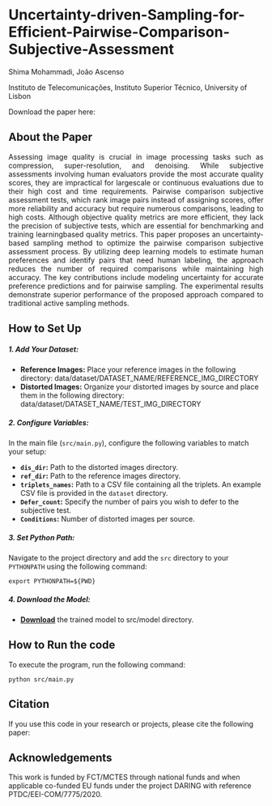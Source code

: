 # Uncertainty-driven-Sampling-for-Efficient-Pairwise-Comparison-Subjective-Assessment
Shima Mohammadi, João Ascenso

Instituto de Telecomunicações, Instituto Superior Técnico, University of Lisbon

Download the paper here: 
## About the Paper
<p align="justify">
Assessing image quality is crucial in image processing tasks such as compression, super-resolution, and denoising. While subjective assessments involving human evaluators provide the most accurate quality scores, they are impractical for largescale or continuous evaluations due to their high cost and time requirements. Pairwise comparison subjective assessment tests, which rank image pairs instead of assigning scores, offer more reliability and accuracy but require numerous comparisons, leading to high costs. Although objective quality metrics are more efficient, they lack the precision of subjective tests, which are essential for benchmarking and training learningbased quality metrics. This paper proposes an uncertainty-based sampling method to optimize the pairwise comparison subjective assessment process. By utilizing deep learning models to estimate human preferences and identify pairs that need human labeling, the approach reduces the number of required comparisons while maintaining high accuracy. The key contributions include modeling uncertainty for accurate preference predictions and for pairwise sampling. The experimental results demonstrate superior performance of the proposed approach compared to traditional active sampling methods.
</p>

## How to Set Up

##### 1. Add Your Dataset:

- **Reference Images:** Place your reference images in the following directory:
    data/dataset/DATASET_NAME/REFERENCE_IMG_DIRECTORY
- **Distorted Images:** Organize your distorted images by source and place them in the following directory:
    data/dataset/DATASET_NAME/TEST_IMG_DIRECTORY

##### 2. Configure Variables:
In the main file (`src/main.py`), configure the following variables to match your setup:

- **`dis_dir`:** Path to the distorted images directory.
- **`ref_dir`:** Path to the reference images directory.
- **`triplets_names`:** Path to a CSV file containing all the triplets. An example CSV file is provided in the `dataset` directory.
- **`Defer_count`:** Specify the number of pairs you wish to defer to the subjective test.
- **`Conditions`:** Number of distorted images per source.

##### 3. Set Python Path:
Navigate to the project directory and add the `src` directory to your `PYTHONPATH` using the following command:
```
export PYTHONPATH=${PWD}
```
##### 4. Download the Model:
- **[Download](https://drive.google.com/file/d/1WiVWDnS8IXkUzkVsC9uFHLmpxsQ4YcHd/view?usp=drive_link)** the trained model to src/model directory.

## How to Run the code
To execute the program, run the following command:

```
python src/main.py
```

## Citation
If you use this code in your research or projects, please cite the following paper:

## Acknowledgements

This work is funded by FCT/MCTES through national funds and when applicable co-funded EU funds under the project DARING with reference PTDC/EEI-COM/7775/2020.




